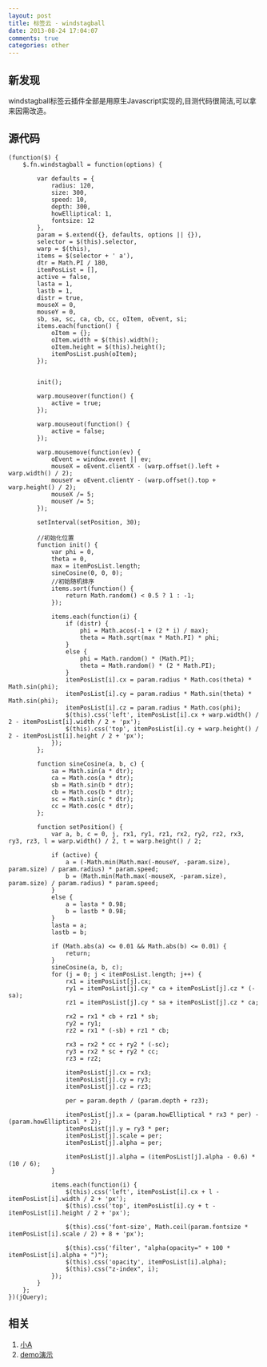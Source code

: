 ```yaml
---
layout: post
title: 标签云 - windstagball
date: 2013-08-24 17:04:07
comments: true
categories: other
---
```

## 新发现

windstagball标签云插件全部是用原生Javascript实现的,目测代码很简洁,可以拿来因需改造。

## 源代码

    (function($) {
        $.fn.windstagball = function(options) {
    
            var defaults = {
                radius: 120,
                size: 300,
                speed: 10,
                depth: 300,
                howElliptical: 1,
                fontsize: 12
            },
            param = $.extend({}, defaults, options || {}),
            selector = $(this).selector,
            warp = $(this),
            items = $(selector + ' a'),
            dtr = Math.PI / 180,
            itemPosList = [],
            active = false,
            lasta = 1,
            lastb = 1,
            distr = true,
            mouseX = 0,
            mouseY = 0,
            sb, sa, sc, ca, cb, cc, oItem, oEvent, si;
            items.each(function() {
                oItem = {};
                oItem.width = $(this).width();
                oItem.height = $(this).height();
                itemPosList.push(oItem);
            });
    
    
            init();
    
            warp.mouseover(function() {
                active = true;
            });
    
            warp.mouseout(function() {
                active = false;
            });
    
            warp.mousemove(function(ev) {
                oEvent = window.event || ev;
                mouseX = oEvent.clientX - (warp.offset().left + warp.width() / 2);
                mouseY = oEvent.clientY - (warp.offset().top + warp.height() / 2);
                mouseX /= 5;
                mouseY /= 5;
            });
    
            setInterval(setPosition, 30);
    
            //初始化位置
            function init() {
                var phi = 0,
                theta = 0,
                max = itemPosList.length;
                sineCosine(0, 0, 0);
                //初始随机排序
                items.sort(function() {
                    return Math.random() < 0.5 ? 1 : -1;
                });
    
                items.each(function(i) {
                    if (distr) {
                        phi = Math.acos(-1 + (2 * i) / max);
                        theta = Math.sqrt(max * Math.PI) * phi;
                    }
                    else {
                        phi = Math.random() * (Math.PI);
                        theta = Math.random() * (2 * Math.PI);
                    }
                    itemPosList[i].cx = param.radius * Math.cos(theta) * Math.sin(phi);
                    itemPosList[i].cy = param.radius * Math.sin(theta) * Math.sin(phi);
                    itemPosList[i].cz = param.radius * Math.cos(phi);
                    $(this).css('left', itemPosList[i].cx + warp.width() / 2 - itemPosList[i].width / 2 + 'px');
                    $(this).css('top', itemPosList[i].cy + warp.height() / 2 - itemPosList[i].height / 2 + 'px');
                });
            };
    
            function sineCosine(a, b, c) {
                sa = Math.sin(a * dtr);
                ca = Math.cos(a * dtr);
                sb = Math.sin(b * dtr);
                cb = Math.cos(b * dtr);
                sc = Math.sin(c * dtr);
                cc = Math.cos(c * dtr);
            };
    
            function setPosition() {
                var a, b, c = 0, j, rx1, ry1, rz1, rx2, ry2, rz2, rx3, ry3, rz3, l = warp.width() / 2, t = warp.height() / 2;
    
                if (active) {
                    a = (-Math.min(Math.max(-mouseY, -param.size), param.size) / param.radius) * param.speed;
                    b = (Math.min(Math.max(-mouseX, -param.size), param.size) / param.radius) * param.speed;
                }
                else {
                    a = lasta * 0.98;
                    b = lastb * 0.98;
                }
                lasta = a;
                lastb = b;
    
                if (Math.abs(a) <= 0.01 && Math.abs(b) <= 0.01) {
                    return;
                }
                sineCosine(a, b, c);
                for (j = 0; j < itemPosList.length; j++) {
                    rx1 = itemPosList[j].cx;
                    ry1 = itemPosList[j].cy * ca + itemPosList[j].cz * (-sa);
                    rz1 = itemPosList[j].cy * sa + itemPosList[j].cz * ca;
    
                    rx2 = rx1 * cb + rz1 * sb;
                    ry2 = ry1;
                    rz2 = rx1 * (-sb) + rz1 * cb;
    
                    rx3 = rx2 * cc + ry2 * (-sc);
                    ry3 = rx2 * sc + ry2 * cc;
                    rz3 = rz2;
    
                    itemPosList[j].cx = rx3;
                    itemPosList[j].cy = ry3;
                    itemPosList[j].cz = rz3;
    
                    per = param.depth / (param.depth + rz3);
    
                    itemPosList[j].x = (param.howElliptical * rx3 * per) - (param.howElliptical * 2);
                    itemPosList[j].y = ry3 * per;
                    itemPosList[j].scale = per;
                    itemPosList[j].alpha = per;
    
                    itemPosList[j].alpha = (itemPosList[j].alpha - 0.6) * (10 / 6);
                }
    
                items.each(function(i) {
                    $(this).css('left', itemPosList[i].cx + l - itemPosList[i].width / 2 + 'px');
                    $(this).css('top', itemPosList[i].cy + t - itemPosList[i].height / 2 + 'px');
    
                    $(this).css('font-size', Math.ceil(param.fontsize * itemPosList[i].scale / 2) + 8 + 'px');
    
                    $(this).css('filter', "alpha(opacity=" + 100 * itemPosList[i].alpha + ")");
                    $(this).css('opacity', itemPosList[i].alpha);
                    $(this).css("z-index", i);
                });
            }
        };
    })(jQuery);

## 相关

1. [小A](http://www.lijian.net/?p=47)
2. [demo演示](http://www.miaov.com/miaov_demo/3dLable/miaov_demo.html)
